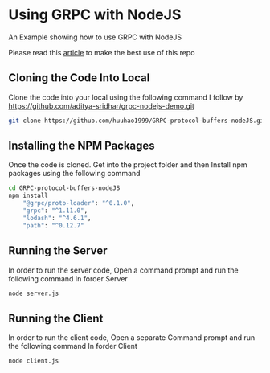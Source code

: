 # Using GRPC with NodeJS
An Example showing how to use GRPC with NodeJS

Please read this [article](https://developers.google.com/protocol-buffers/docs/overview) to make the best use of this repo

## Cloning the Code Into Local

Clone the code into your local using the following command
I follow by https://github.com/aditya-sridhar/grpc-nodejs-demo.git
```bash
git clone https://github.com/huuhao1999/GRPC-protocol-buffers-nodeJS.git
```

## Installing the NPM Packages

Once the code is cloned. Get into the project folder and then Install npm packages using the following command

```bash
cd GRPC-protocol-buffers-nodeJS
npm install
    "@grpc/proto-loader": "^0.1.0",
    "grpc": "^1.11.0",
    "lodash": "^4.6.1",
    "path": "^0.12.7"
```

## Running the Server 

In order to run the server code, Open a command prompt and run the following command
In forder Server
```bash
node server.js
```

## Running the Client

In order to run the client code, Open a separate Command prompt and run the following command
In forder Client
```bash
node client.js
```
